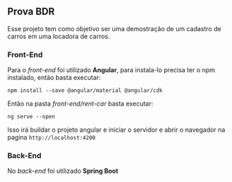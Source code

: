 ## Prova BDR

Esse projeto tem como objetivo ser uma demostração de um cadastro de carros em uma locadora de carros.

### Front-End
Para o *front-end* foi utilizado **Angular**, para instala-lo precisa ter o npm instalado, então basta executar:

`npm install --save @angular/material @angular/cdk`

Então na pasta *front-end/rent-car* basta executar:

`ng serve --open`

Isso irá buildar o projeto angular e iniciar o servidor e abrir o navegador na pagina `http://localhost:4200`

### Back-End
No *back-end* foi utilizado **Spring Boot**
